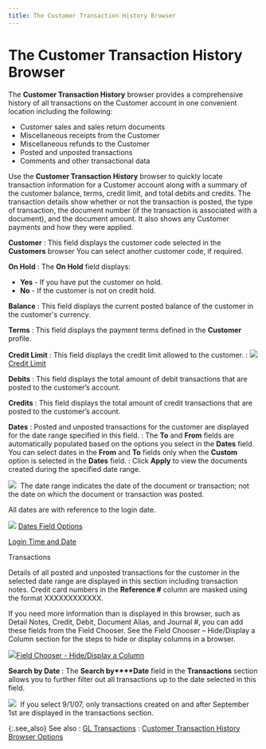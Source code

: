 ```yaml
---
title: The Customer Transaction History Browser
---
```


# The Customer Transaction History Browser


The **Customer Transaction History**  browser provides a comprehensive history of all transactions on the Customer  account in one convenient location including the following:

- Customer sales  and sales return documents
- Miscellaneous receipts  from the Customer
- Miscellaneous refunds  to the Customer
- Posted and unposted  transactions
- Comments and other  transactional data



Use the **Customer Transaction History**  browser to quickly locate transaction information for a Customer account  along with a summary of the customer balance, terms, credit limit, and  total debits and credits. The transaction details show whether or not  the transaction is posted, the type of transaction, the document number  (if the transaction is associated with a document), and the document amount.  It also shows any Customer payments and how they were applied.


**Customer**
: This field displays the customer code selected in  the **Customers** browser You can  select another customer code, if required.


**On Hold**
: The **On Hold**  field displays:

- **Yes**  - If you have put the customer on hold.
- **No**  - If the customer is not on credit hold.



**Balance**
: This field displays the current posted balance of  the customer in the customer's currency.


**Terms**
: This field displays the payment terms defined in  the **Customer** profile.


**Credit Limit**
: This field displays the credit limit allowed to  the customer.
: ![]({{site.mc_baseurl}}/img/lens.gif) [Credit  Limit]({{site.mc_baseurl}}/customer-details/payment-information/credit_limits.html)


**Debits**
: This field displays the total amount of debit transactions  that are posted to the customer’s account.


**Credits**
: This field displays the total amount of credit transactions  that are posted to the customer’s account.


**Dates**
: Posted and unposted transactions for the customer  are displayed for the date range specified in this field.
: The **To** and  **From** fields are automatically  populated based on the options you select in the **Dates**  field. You can select dates in the **From**  and **To** fields only when the **Custom** option is selected in the **Dates** field.
: Click **Apply**  to view the documents created during the specified date range.


![]({{site.mc_baseurl}}/img/note.gif)  The  date range indicates the date of the document or transaction; not the  date on which the document or transaction was posted.


All dates are with reference to the login  date.


![]({{site.mc_baseurl}}/img/lens.gif) [Dates Field Options]({{site.mc_baseurl}}/misc/dates_field_options.html)


[Login  Time and Date]({{site.wwe_chm}}/everest-client/logging-in/time_zone.html)


Transactions


Details of all posted and unposted transactions for the customer in  the selected date range are displayed in this section including transaction  notes. Credit card numbers in the **Reference 
 #** column are masked using the format XXXXXXXXXXXX<last  four digits of the card>.


If you need more information than is displayed in this browser, such  as Detail Notes, Credit, Debit, Document Alias, and Journal #, you can  add these fields from the Field Chooser. See the Field Chooser – Hide/Display  a Column section for the steps to hide or display columns in a browser.


![]({{site.mc_baseurl}}/img/lens.gif)[Field  Chooser - Hide/Display a Column]({{site.wwe_chm}}/everest-client/ui/browsers/options/field-chooser/field_chooser_hide_display_a_column.html)


**Search by Date**
: The **Search by****Date** field in the **Transactions**  section allows you to further filter out all transactions up to the date  selected in this field.


![]({{site.mc_baseurl}}/img/example.gif)  If  you select 9/1/07, only transactions created on and after September 1st  are displayed in the transactions section.


{:.see_also}
See also
: [GL  Transactions]({{site.mc_baseurl}}/customer-profile-options/information-available/history/gl_transactions.html)
: [Customer  Transaction History Browser Options]({{site.mc_baseurl}}/misc/posted_transactions_browser_options.html)
